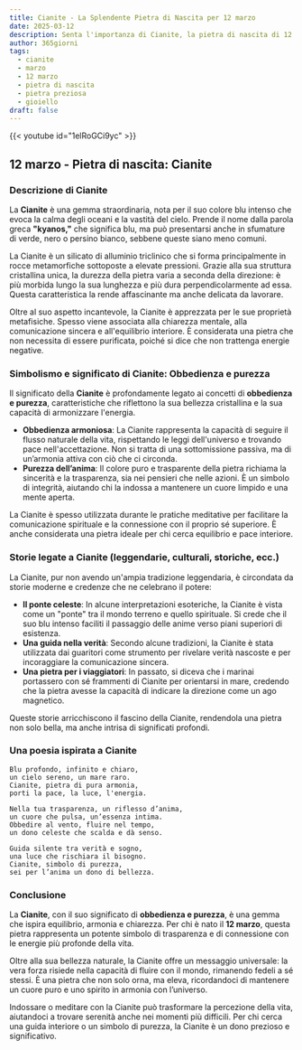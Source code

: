 ```yaml
---
title: Cianite - La Splendente Pietra di Nascita per 12 marzo
date: 2025-03-12
description: Senta l'importanza di Cianite, la pietra di nascita di 12 marzo che simboleggia Obbedienza e purezza. Lasci che la sua bellezza e il suo significato illuminino la sua giornata.
author: 365giorni
tags:
  - cianite
  - marzo
  - 12 marzo
  - pietra di nascita
  - pietra preziosa
  - gioiello
draft: false
---
```


{{< youtube id="1elRoGCi9yc" >}}

## 12 marzo - Pietra di nascita: Cianite

### Descrizione di Cianite

La **Cianite** è una gemma straordinaria, nota per il suo colore blu intenso che evoca la calma degli oceani e la vastità del cielo. Prende il nome dalla parola greca **"kyanos,"** che significa blu, ma può presentarsi anche in sfumature di verde, nero o persino bianco, sebbene queste siano meno comuni.

La Cianite è un silicato di alluminio triclinico che si forma principalmente in rocce metamorfiche sottoposte a elevate pressioni. Grazie alla sua struttura cristallina unica, la durezza della pietra varia a seconda della direzione: è più morbida lungo la sua lunghezza e più dura perpendicolarmente ad essa. Questa caratteristica la rende affascinante ma anche delicata da lavorare.

Oltre al suo aspetto incantevole, la Cianite è apprezzata per le sue proprietà metafisiche. Spesso viene associata alla chiarezza mentale, alla comunicazione sincera e all'equilibrio interiore. È considerata una pietra che non necessita di essere purificata, poiché si dice che non trattenga energie negative.

### Simbolismo e significato di Cianite: Obbedienza e purezza

Il significato della **Cianite** è profondamente legato ai concetti di **obbedienza e purezza**, caratteristiche che riflettono la sua bellezza cristallina e la sua capacità di armonizzare l'energia.

- **Obbedienza armoniosa**: La Cianite rappresenta la capacità di seguire il flusso naturale della vita, rispettando le leggi dell'universo e trovando pace nell'accettazione. Non si tratta di una sottomissione passiva, ma di un’armonia attiva con ciò che ci circonda.
- **Purezza dell’anima**: Il colore puro e trasparente della pietra richiama la sincerità e la trasparenza, sia nei pensieri che nelle azioni. È un simbolo di integrità, aiutando chi la indossa a mantenere un cuore limpido e una mente aperta.

La Cianite è spesso utilizzata durante le pratiche meditative per facilitare la comunicazione spirituale e la connessione con il proprio sé superiore. È anche considerata una pietra ideale per chi cerca equilibrio e pace interiore.

### Storie legate a Cianite (leggendarie, culturali, storiche, ecc.)

La Cianite, pur non avendo un'ampia tradizione leggendaria, è circondata da storie moderne e credenze che ne celebrano il potere:

- **Il ponte celeste**: In alcune interpretazioni esoteriche, la Cianite è vista come un "ponte" tra il mondo terreno e quello spirituale. Si crede che il suo blu intenso faciliti il passaggio delle anime verso piani superiori di esistenza.
- **Una guida nella verità**: Secondo alcune tradizioni, la Cianite è stata utilizzata dai guaritori come strumento per rivelare verità nascoste e per incoraggiare la comunicazione sincera.
- **Una pietra per i viaggiatori**: In passato, si diceva che i marinai portassero con sé frammenti di Cianite per orientarsi in mare, credendo che la pietra avesse la capacità di indicare la direzione come un ago magnetico.

Queste storie arricchiscono il fascino della Cianite, rendendola una pietra non solo bella, ma anche intrisa di significati profondi.

### Una poesia ispirata a Cianite

```
Blu profondo, infinito e chiaro,  
un cielo sereno, un mare raro.  
Cianite, pietra di pura armonia,  
porti la pace, la luce, l'energia.

Nella tua trasparenza, un riflesso d’anima,  
un cuore che pulsa, un’essenza intima.  
Obbedire al vento, fluire nel tempo,  
un dono celeste che scalda e dà senso.

Guida silente tra verità e sogno,  
una luce che rischiara il bisogno.  
Cianite, simbolo di purezza,  
sei per l’anima un dono di bellezza.
```

### Conclusione

La **Cianite**, con il suo significato di **obbedienza e purezza**, è una gemma che ispira equilibrio, armonia e chiarezza. Per chi è nato il **12 marzo**, questa pietra rappresenta un potente simbolo di trasparenza e di connessione con le energie più profonde della vita.

Oltre alla sua bellezza naturale, la Cianite offre un messaggio universale: la vera forza risiede nella capacità di fluire con il mondo, rimanendo fedeli a sé stessi. È una pietra che non solo orna, ma eleva, ricordandoci di mantenere un cuore puro e uno spirito in armonia con l’universo.

Indossare o meditare con la Cianite può trasformare la percezione della vita, aiutandoci a trovare serenità anche nei momenti più difficili. Per chi cerca una guida interiore o un simbolo di purezza, la Cianite è un dono prezioso e significativo.